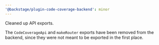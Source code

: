 ```yaml
---
'@backstage/plugin-code-coverage-backend': minor
---
```


Cleaned up API exports.

The `CodeCoverageApi` and `makeRouter` exports have been removed from the backend, since they were not meant to be exported in the first place.
